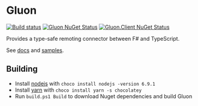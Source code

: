 # Gluon

[![Build status](https://ci.appveyor.com/api/projects/status/uxty6i9srorycqqh/branch/master?svg=true)](https://ci.appveyor.com/project/Tachyus/gluon/branch/master)
[![Gluon NuGet Status](http://img.shields.io/nuget/v/Gluon.svg?style=flat)](https://www.nuget.org/packages/Gluon/)
[![Gluon.Client NuGet Status](http://img.shields.io/nuget/v/Gluon.Client.svg?style=flat)](https://www.nuget.org/packages/Gluon.Client/)

Provides a type-safe remoting connector between F# and TypeScript.

See [docs](http://www.tachyus.com/gluon/) and [samples](samples/).

## Building

* Install [nodejs](https://nodejs.org/en/) with `choco install nodejs -version 6.9.1`
* Install [yarn](https://yarnpkg.com/) with `choco install yarn -s chocolatey`
* Run `build.ps1 Build` to download Nuget dependencies and build Gluon

